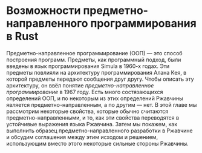 # Возможности предметно-направленного программирования в Rust

Предметно-направленное программирование (ООП) — это способ построения программ. Предметы, как программный подход, были введены в язык программирования Simula в 1960-х годах. Эти предметы повлияли на архитектуру программирования Алана Кея, в которой предметы передают сообщения друг другу. Чтобы описать эту архитектуру, он ввёл понятие *предметно-направленное программирование* в 1967 году. Есть много состязающихся определений ООП, и по некоторым из этих определений Ржавчины является предметно-направленным, а по другим — нет. В этой главе мы рассмотрим некоторые свойства, которые обычно считаются предметно-направленными, и то, как эти свойства переводятся в устойчивые выражения языка Ржавчина. Затем мы покажем, как выполнить образец предметно-направленного разработки в Ржавчине и обсудим соглашения между этим исходом и решением, использующим вместо этого некоторые сильные стороны Ржавчины.
